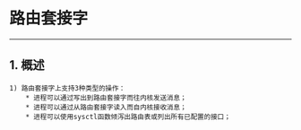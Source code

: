 # **路由套接字**
***

## **1. 概述**
    1) 路由套接字上支持3种类型的操作：
        * 进程可以通过写出到路由套接字而往内核发送消息；
        * 进程可以通过从路由套接字读入而自内核接收消息；
        * 进程可以使用sysctl函数倾泻出路由表或列出所有已配置的接口；

